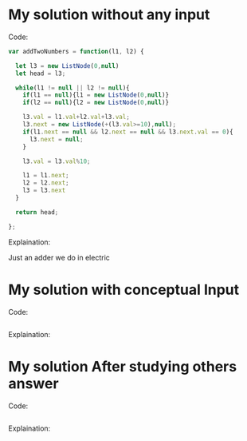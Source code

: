 # My solution without any input

Code:
```js
var addTwoNumbers = function(l1, l2) {

  let l3 = new ListNode(0,null)
  let head = l3;

  while(l1 != null || l2 != null){
    if(l1 == null){l1 = new ListNode(0,null)}
    if(l2 == null){l2 = new ListNode(0,null)}

    l3.val = l1.val+l2.val+l3.val;
    l3.next = new ListNode(+(l3.val>=10),null);
    if(l1.next == null && l2.next == null && l3.next.val == 0){
      l3.next = null;
    }

    l3.val = l3.val%10;

    l1 = l1.next;
    l2 = l2.next;
    l3 = l3.next
  }

  return head;

};
```
Explaination:

Just an adder we do in electric 

# My solution with conceptual Input

Code:
```js

```
Explaination:

# My solution After studying others answer

Code:
```js

```
Explaination: